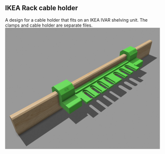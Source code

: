 ## IKEA Rack cable holder
A design for a cable holder that fits on an IKEA IVAR shelving unit. The clamps and cable holder are separate files.
![IKEA Holder](IKEAHolder.png)
